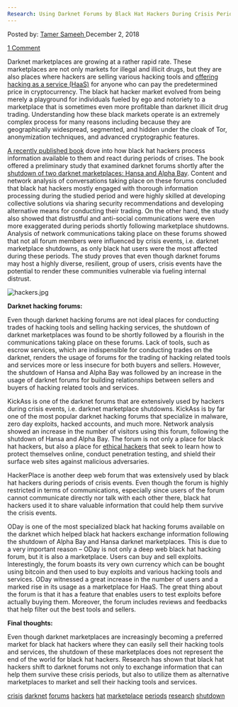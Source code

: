 ```yaml
---
Research: Using Darknet Forums by Black Hat Hackers During Crisis Periods (Darknet Marketplace Shutdown)
---
```

<article class="post-listing post-27440 post type-post status-publish format-standard has-post-thumbnail hentry 
tag-crisis tag-darknet tag-forums tag-hackers tag-hat tag-periods tag-research tag-shutdown">
<div class="post-inner">
<span>Posted by: <a href="https://www.deepdotweb.com/author/tamersameeh/" title="">Tamer Sameeh </a></span>
<span>December 2, 2018</span>

<span><a href="https://www.deepdotweb.com/2018/12/02/research-using-darknet-forums-by-black-hat-hackers-during-crisis-periods-darknet-marketplace-shutdown/#comments">1 Comment</a></span>


<p>Darknet marketplaces are growing at a rather rapid rate. These marketplaces are not only markets for illegal and illicit drugs, but they are also places where hackers are selling various hacking tools and <a href="https://www.deepdotweb.com/2018/10/25/trends-of-malware-and-digital-products-sales-on-darknet-marketplaces/">offering hacking as a service (HaaS)</a> for anyone who can pay the predetermined price in cryptocurrency. The black hat hacker market evolved from being merely a playground for individuals fueled by ego and notoriety to a marketplace that is sometimes even more profitable than darknet illicit drug trading. Understanding how these black markets operate is an extremely complex process for many reasons including because they are geographically widespread, segmented, and hidden under the cloak of Tor, anonymization techniques, and advanced cryptographic features.</p>
<p><a href="https://www.emeraldinsight.com/doi/pdfplus/10.1108/S2050-206020180000017007">A recently published book</a> dove into how black hat hackers process information available to them and react during periods of crises. The book offered a preliminary study that examined darknet forums shortly after the <a href="https://www.deepdotweb.com/2017/07/20/globally-coordinated-operation-just-took-alphabay-hansa/">shutdown of two darknet marketplaces: Hansa and Alpha Bay</a>. Content and network analysis of conversations taking place on these forums concluded that black hat hackers mostly engaged with thorough information processing during the studied period and were highly skilled at developing collective solutions via sharing security recommendations and developing alternative means for conducting their trading. On the other hand, the study also showed that distrustful and anti-social communications were even more exaggerated during periods shortly following marketplace shutdowns. Analysis of network communications taking place on these forums showed that not all forum members were influenced by crisis events, i.e. darknet marketplace shutdowns, as only black hat users were the most affected during these periods. The study proves that even though darknet forums may host a highly diverse, resilient, group of users, crisis events have the potential to render these communities vulnerable via fueling internal distrust.</p>
<p><img class="wp-image-27445" src="/imgs/2018/12/hackers-jpg.jpeg" alt="hackers.jpg" srcset="/imgs/2018/12/hackers-jpg.jpeg 2121w, /imgs/2018/12/hackers-jpg-300x200.jpeg 300w, /imgs/2018/12/hackers-jpg-1024x683.jpeg 1024w" sizes="(max-width: 2121px) 100vw, 2121px" /></p>
<p><strong>Darknet hacking forums:</strong></p>
<p>Even though darknet hacking forums are not ideal places for conducting trades of hacking tools and selling hacking services, the shutdown of darknet marketplaces was found to be shortly followed by a flourish in the communications taking place on these forums. Lack of tools, such as escrow services, which are indispensible for conducting trades on the darknet, renders the usage of forums for the trading of hacking related tools and services more or less insecure for both buyers and sellers. However, the shutdown of Hansa and Alpha Bay was followed by an increase in the usage of darknet forums for building relationships between sellers and buyers of hacking related tools and services.</p>
<p>KickAss is one of the darknet forums that are extensively used by hackers during crisis events, i.e. darknet marketplace shutdowns. KickAss is by far one of the most popular darknet hacking forums that specialize in malware, zero day exploits, hacked accounts, and much more. Network analysis showed an increase in the number of visitors using this forum, following the shutdown of Hansa and Alpha Bay. The forum is not only a place for black hat hackers, but also a place for <a href="https://www.deepdotweb.com/2017/06/06/demand-ethical-hackers-rise-corporations-look-combat-dark-web-criminals/">ethical hackers</a> that seek to learn how to protect themselves online, conduct penetration testing, and shield their surface web sites against malicious adversaries.</p>
<p>HackerPlace is another deep web forum that was extensively used by black hat hackers during periods of crisis events. Even though the forum is highly restricted in terms of communications, especially since users of the forum cannot communicate directly nor talk with each other there, black hat hackers used it to share valuable information that could help them survive the crisis events.</p>
<p>ODay is one of the most specialized black hat hacking forums available on the darknet which helped black hat hackers exchange information following the shutdown of Alpha Bay and Hansa darknet marketplaces. This is due to a very important reason – ODay is not only a deep web black hat hacking forum, but it is also a marketplace. Users can buy and sell exploits. Interestingly, the forum boasts its very own currency which can be bought using bitcoin and then used to buy exploits and various hacking tools and services. ODay witnessed a great increase in the number of users and a marked rise in its usage as a marketplace for HaaS. The great thing about the forum is that it has a feature that enables users to test exploits before actually buying them. Moreover, the forum includes reviews and feedbacks that help filter out the best tools and sellers.</p>
<p><strong>Final thoughts:</strong></p>
<p>Even though darknet marketplaces are increasingly becoming a preferred market for black hat hackers where they can easily sell their hacking tools and services, the shutdown of these marketplaces does not represent the end of the world for black hat hackers. Research has shown that black hat hackers shift to darknet forums not only to exchange information that can help them survive these crisis periods, but also to utilize them as alternative marketplaces to market and sell their hacking tools and services.</p>
</div>
 <a href="https://www.deepdotweb.com/tag/crisis/" rel="tag">crisis</a> <a href="https://www.deepdotweb.com/tag/darknet/" rel="tag">darknet</a> <a href="https://www.deepdotweb.com/tag/forums/" rel="tag">forums</a> <a href="https://www.deepdotweb.com/tag/hackers/" rel="tag">hackers</a> <a href="https://www.deepdotweb.com/tag/hat/" rel="tag">hat</a> <a href="https://www.deepdotweb.com/tag/marketplace/" rel="tag">marketplace</a> <a href="https://www.deepdotweb.com/tag/periods/" rel="tag">periods</a> <a href="https://www.deepdotweb.com/tag/research/" rel="tag">research</a> <a href="https://www.deepdotweb.com/tag/shutdown/" rel="tag">shutdown</a></span> <span style="display:none" class="updated">2018-12-02</span>
<div style="display:none" class="vcard author" itemprop="author" itemscope itemtype="http://schema.org/Person"><strong class="fn" itemprop="name"><a href="https://www.deepdotweb.com/author/tamersameeh/" title="Posts by Tamer Sameeh" rel="author">Tamer Sameeh</a></strong></div>
</div>
</article>

